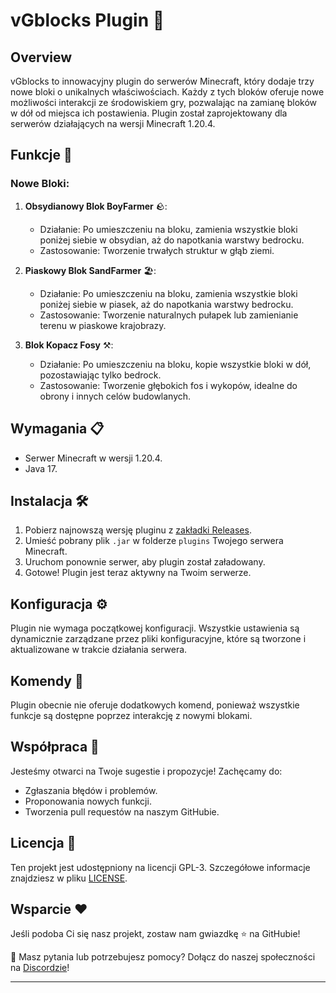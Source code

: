 # vGblocks Plugin 🔧

## Overview
vGblocks to innowacyjny plugin do serwerów Minecraft, który dodaje trzy nowe bloki o unikalnych właściwościach. Każdy z tych bloków oferuje nowe możliwości interakcji ze środowiskiem gry, pozwalając na zamianę bloków w dół od miejsca ich postawienia. Plugin został zaprojektowany dla serwerów działających na wersji Minecraft 1.20.4.

## Funkcje 🚀

### Nowe Bloki:
1. **Obsydianowy Blok BoyFarmer** 🪨:
   - Działanie: Po umieszczeniu na bloku, zamienia wszystkie bloki poniżej siebie w obsydian, aż do napotkania warstwy bedrocku.
   - Zastosowanie: Tworzenie trwałych struktur w głąb ziemi.

2. **Piaskowy Blok SandFarmer** 🏖️:
   - Działanie: Po umieszczeniu na bloku, zamienia wszystkie bloki poniżej siebie w piasek, aż do napotkania warstwy bedrocku.
   - Zastosowanie: Tworzenie naturalnych pułapek lub zamienianie terenu w piaskowe krajobrazy.

3. **Blok Kopacz Fosy** ⚒️:
   - Działanie: Po umieszczeniu na bloku, kopie wszystkie bloki w dół, pozostawiając tylko bedrock.
   - Zastosowanie: Tworzenie głębokich fos i wykopów, idealne do obrony i innych celów budowlanych.

## Wymagania 📋
- Serwer Minecraft w wersji 1.20.4.
- Java 17.

## Instalacja 🛠
1. Pobierz najnowszą wersję pluginu z [zakładki Releases](https://github.com/twoje-repozytorium/releases).
2. Umieść pobrany plik `.jar` w folderze `plugins` Twojego serwera Minecraft.
3. Uruchom ponownie serwer, aby plugin został załadowany.
4. Gotowe! Plugin jest teraz aktywny na Twoim serwerze.

## Konfiguracja ⚙
Plugin nie wymaga początkowej konfiguracji. Wszystkie ustawienia są dynamicznie zarządzane przez pliki konfiguracyjne, które są tworzone i aktualizowane w trakcie działania serwera.

## Komendy 📝
Plugin obecnie nie oferuje dodatkowych komend, ponieważ wszystkie funkcje są dostępne poprzez interakcję z nowymi blokami.

## Współpraca 🤝
Jesteśmy otwarci na Twoje sugestie i propozycje! Zachęcamy do:
- Zgłaszania błędów i problemów.
- Proponowania nowych funkcji.
- Tworzenia pull requestów na naszym GitHubie.

## Licencja 📄
Ten projekt jest udostępniony na licencji GPL-3. Szczegółowe informacje znajdziesz w pliku [LICENSE](https://github.com/twoje-repozytorium/LICENSE).

## Wsparcie ❤
Jeśli podoba Ci się nasz projekt, zostaw nam gwiazdkę ⭐ na GitHubie!

💬 Masz pytania lub potrzebujesz pomocy? Dołącz do naszej społeczności na [Discordzie](https://discord.gg/link-do-discorda)!

---
